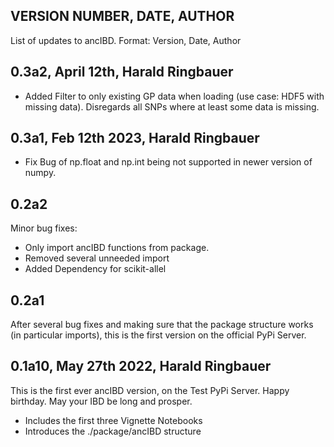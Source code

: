 ## VERSION NUMBER, DATE, AUTHOR
List of updates to ancIBD.
Format:
Version, Date, Author

## 0.3a2, April 12th, Harald Ringbauer
- Added Filter to only existing GP data when loading (use case: HDF5 with missing data). Disregards all SNPs where at least some data is missing.

## 0.3a1, Feb 12th 2023, Harald Ringbauer
- Fix Bug of np.float and np.int being not supported in newer version of numpy.

## 0.2a2
Minor bug fixes:
- Only import ancIBD functions from package.
- Removed several unneeded import
- Added Dependency for scikit-allel

## 0.2a1
After several bug fixes and making sure that the package structure works (in particular imports), this is the first version on the official PyPi Server.

## 0.1a10, May 27th 2022, Harald Ringbauer
This is the first ever ancIBD version, on the Test PyPi Server. Happy birthday. May your IBD be long and prosper.
- Includes the first three Vignette Notebooks
- Introduces the ./package/ancIBD structure